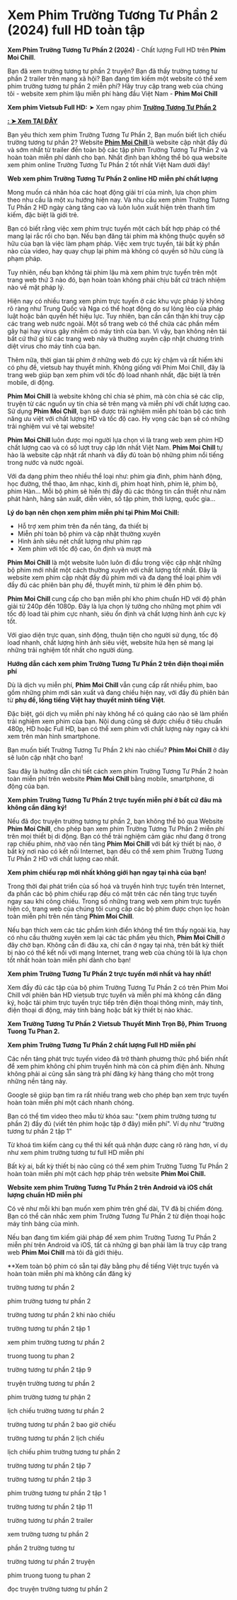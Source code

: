 <h1><strong>Xem Phim Trường Tương Tư Phần 2 (2024)</strong> full HD toàn tập </h1>
<p><strong>Xem Phim Trường Tương Tư Phần 2 (2024)</strong> - Chất lượng Full HD trên<strong> Phim Moi Chill</strong>. </p>
<p>Bạn đã xem trường tương tư phần 2 truyện? Bạn đã thấy trường tương tư phần 2 trailer trên mạng xã hội? Bạn đang tìm kiếm một website có thể xem phim trường tương tư phần 2 miễn phí? Hãy truy cập trang web của chúng tôi - website xem phim lậu miễn phí hàng đầu Việt Nam - <strong>Phim Moi Chill</strong></p>
<p><strong>Xem phim Vietsub Full HD:</strong> ➤ Xem ngay phim <strong><a href="https://phimmoichillv.net/">Trường Tương Tư Phần 2</a></strong></p>
<p><strong><a href="https://phimmoichillv.net/">: ➤ Xem TẠI ĐÂY</a></strong></p>
<p>Bạn yêu thích xem phim Trường Tương Tư Phần 2, Bạn muốn biết lịch chiếu trường tương tư phần 2? Website <a href="https://phimmoichillv.net/"><strong>Phim Moi Chill </strong></a>là website cập nhật đầy đủ và sớm nhất từ trailer đến toàn bộ các tập phim Trường Tương Tư Phần 2 và hoàn toàn miễn phí dành cho bạn. Nhất định bạn không thể bỏ qua website xem phim online Trường Tương Tư Phần 2 tốt nhất Việt Nam dưới đây! </p>
<p><strong>Web xem phim Trường Tương Tư Phần 2 online HD miễn phí chất lượng</strong></p>
<p>Mong muốn cá nhân hóa các hoạt động giải trí của mình, lựa chọn phim theo nhu cầu là một xu hướng hiện nay. Và nhu cầu xem phim Trường Tương Tư Phần 2 HD ngày càng tăng cao và luôn luôn xuất hiện trên thanh tìm kiếm, đặc biệt là giới trẻ.</p>
<p>Bạn có biết rằng việc xem phim trực tuyến một cách bất hợp pháp có thể mang lại rắc rối cho bạn. Nếu bạn đăng tải phim mà không thuộc quyền sở hữu của bạn là việc làm phạm pháp. Việc xem trực tuyến, tải bất kỳ phần nào của video, hay quay chụp lại phim mà không có quyền sở hữu cùng là phạm pháp. </p>
<p>Tuy nhiên, nếu bạn không tải phim lậu mà xem phim trực tuyến trên một trang web thứ 3 nào đó, bạn hoàn toàn không phải chịu bất cứ trách nhiệm nào về mặt pháp lý. </p>
<p>Hiện nay có nhiều trang xem phim trực tuyến ở các khu vực pháp lý không rõ ràng như Trung Quốc và Nga có thể hoạt động do sự lỏng lẻo của pháp luật hoặc bản quyền hết hiệu lực. Tuy nhiên, bạn cần cẩn thận khi truy cập các trang web nước ngoài. Một số trang web có thể chứa các phần mềm gây hại hay virus gây nhiễm có máy tính của bạn. Vì vậy, bạn không nên tải bất cứ thứ gì từ các trang web này và thường xuyên cập nhật chương trình diệt virus cho máy tính của bạn. </p>
<p>Thêm nữa, thời gian tải phim ở những web đó cực kỳ chậm và rất hiếm khi có phụ đề, vietsub hay thuyết minh. Không giống với Phim Moi Chill, đây là trang web giúp bạn xem phim với tốc độ load nhanh nhất, đặc biệt là trên mobile, di động. </p>
<p><strong>Phim Moi Chill</strong> là website không chỉ chia sẻ phim, mà còn chia sẻ các clip, truyện từ các nguồn uy tín chia sẻ trên mạng và miễn phí với chất lượng cao. Sử dụng <strong>Phim Moi Chill</strong>, bạn sẽ được trải nghiệm miễn phí toàn bộ các tính năng ưu việt với chất lượng HD và tốc độ cao. Hy vọng các bạn sẽ có những trải nghiệm vui vẻ tại website! </p>
<p><strong>Phim Moi Chill </strong>luôn được mọi người lựa chọn vì là trang web xem phim HD chất lượng cao và có số lượt truy cập lớn nhất Việt Nam. <strong>Phim Moi Chill </strong>tự hào là website cập nhật rất nhanh và đầy đủ toàn bộ những phim nổi tiếng trong nước và nước ngoài. </p>
<p>Với đa dạng phim theo nhiều thể loại như: phim gia đình, phim hành động, học đường, thể thao, âm nhạc, kinh dị, phim hoạt hình, phim lẻ, phim bộ, phim Hàn… Mỗi bộ phim sẽ hiển thị đầy đủ các thông tin cần thiết như năm phát hành, hãng sản xuất, diễn viên, số tập phim, thời lượng, quốc gia…</p>
<p><strong>Lý do bạn nên chọn xem phim miễn phí tại Phim Moi Chill:</strong></p>
<ul>
<li aria-level="1">Hỗ trợ xem phim trên đa nền tảng, đa thiết bị</li>
<li aria-level="1">Miễn phí toàn bộ phim và cập nhật thường xuyên</li>
<li aria-level="1">Hình ảnh siêu nét chất lượng như phim rạp</li>
<li aria-level="1">Xem phim với tốc độ cao, ổn định và mượt mà</li>
</ul>
<p><strong>Phim Moi Chill</strong> là một website luôn luôn đi đầu trong việc cập nhật những bộ phim mới nhất một cách thường xuyên với chất lượng tốt nhất. Đây là website xem phim cập nhật đầy đủ phim mới và đa dạng thể loại phim với đầy đủ các phiên bản phụ đề, thuyết minh, từ phim lẻ đến phim bộ.</p>
<p><strong>Phim Moi Chill </strong>cung cấp cho bạn miễn phí kho phim chuẩn HD với độ phân giải từ 240p đến 1080p. Đây là lựa chọn lý tưởng cho những mọt phim với tốc độ load tải phim cực nhanh, siêu ổn định và chất lượng hình ảnh cực kỳ tốt.</p>
<p>Với giao diện trực quan, sinh động, thuận tiện cho người sử dụng, tốc độ load nhanh, chất lượng hình ảnh siêu việt, website hứa hẹn sẽ mang lại những trải nghiệm tốt nhất cho người dùng. </p>
<p><strong>Hướng dẫn cách xem phim Trường Tương Tư Phần 2 trên điện thoại miễn phí</strong></p>
<p>Dù là dịch vụ miễn phí, <strong>Phim Moi Chill </strong>vẫn cung cấp rất nhiều phim, bao gồm những phim mới sản xuất và đang chiếu hiện nay, với đầy đủ phiên bản từ <strong>phụ đề, lồng tiếng Việt hay thuyết minh tiếng Việt</strong>. </p>
<p>Đặc biệt, gói dịch vụ miễn phí này không hề có quảng cáo nào sẽ làm phiền trải nghiệm xem phim của bạn. Nội dung cũng sẽ được chiếu ở tiêu chuẩn 480p, HD hoặc Full HD, bạn có thể xem phim với chất lượng này ngay cả khi xem trên màn hình smartphone. </p>
<p>Bạn muốn biết Trường Tương Tư Phần 2 khi nào chiếu? <strong>Phim Moi Chill </strong>ở đây sẽ luôn cập nhật cho bạn!</p>
<p>Sau đây là hướng dẫn chi tiết cách xem phim Trường Tương Tư Phần 2 hoàn toàn miễn phí trên website <strong>Phim Moi Chill </strong>bằng mobile, smartphone, di động của bạn. </p>
<p><strong>Xem phim Trường Tương Tư Phần 2 trực tuyến miễn phí ở bất cứ đâu mà không cần đăng ký! </strong></p>
<p>Nếu đã đọc truyện trường tương tư phần 2, bạn không thể bỏ qua Website <strong>Phim Moi Chill</strong>, cho phép bạn xem phim Trường Tương Tư Phần 2 miễn phí trên mọi thiết bị di động. Bạn có thể trải nghiệm cảm giác như đang ở trong rạp chiếu phim, nhờ vào nền tảng <strong>Phim Moi Chill</strong> với bất kỳ thiết bị nào, ở bất kỳ nơi nào có kết nối Internet, bạn đều có thể xem phim Trường Tương Tư Phần 2 HD với chất lượng cao nhất.</p>
<p><strong>Xem phim chiếu rạp mới nhất không giới hạn ngay tại nhà của bạn! </strong></p>
<p>Trong thời đại phát triển của số hoá và truyền hình trực tuyến trên Internet, đa phần các bộ phim chiếu rạp đều có mặt trên các nền tảng trực tuyến ngay sau khi công chiếu. Trong số những trang web xem phim trực tuyến hiện có, trang web của chúng tôi cung cấp các bộ phim được chọn lọc hoàn toàn miễn phí trên nền tảng <strong>Phim Moi Chill</strong>.</p>
<p>Nếu bạn thích xem các tác phẩm kinh điển không thể tìm thấy ngoài kia, hay có nhu cầu thường xuyên xem lại các tác phẩm yêu thích, <strong>Phim Moi Chill </strong>ở đây chờ bạn. Không cần đi đâu xa, chỉ cần ở ngay tại nhà, trên bất kỳ thiết bị nào có thể kết nối với mạng Internet, trang web của chúng tôi là lựa chọn tốt nhất hoàn toàn miễn phí dành cho bạn! </p>
<p><strong>Xem phim Trường Tương Tư Phần 2 trực tuyến mới nhất và hay nhất!</strong></p>
<p>Xem đầy đủ các tập của bộ phim Trường Tương Tư Phần 2 có trên Phim Moi Chill với phiên bản HD vietsub trực tuyến và miễn phí mà không cần đăng ký, hoặc tải phim trực tuyến trực tiếp trên điện thoại thông minh, máy tính, điện thoại di động, máy tính bảng hoặc bất kỳ thiết bị nào khác. </p>
<p><strong>Xem Trường Tương Tư Phần 2 Vietsub Thuyết Minh Trọn Bộ, Phim Truong Tuong Tu Phan 2. </strong></p>
<p><strong>Xem phim Trường Tương Tư Phần 2 chất lượng Full HD miễn phí</strong></p>
<p>Các nền tảng phát trực tuyến video đã trở thành phương thức phổ biến nhất để xem phim không chỉ phim truyền hình mà còn cả phim điện ảnh. Nhưng không phải ai cũng sẵn sàng trả phí đăng ký hàng tháng cho một trong những nền tảng này.</p>
<p>Google sẽ giúp bạn tìm ra rất nhiều trang web cho phép bạn xem trực tuyến hoàn toàn miễn phí một cách nhanh chóng.</p>
<p>Bạn có thể tìm video theo mẫu từ khóa sau: "(xem phim trường tương tư phần 2) đầy đủ (viết tên phim hoặc tập ở đây) miễn phí". Ví dụ như “trường tương tư phần 2 tập 1” </p>
<p>Từ khoá tìm kiếm càng cụ thể thì kết quả nhận được càng rõ ràng hơn, ví dụ như xem phim trường tương tư full HD miễn phí</p>
<p>Bất kỳ ai, bất kỳ thiết bị nào cũng có thể xem phim Trường Tương Tư Phần 2 hoàn toàn miễn phí một cách hợp pháp trên website <strong>Phim Moi Chill. </strong></p>
<p><strong>Website xem phim Trường Tương Tư Phần 2 trên Android và iOS chất lượng chuẩn HD miễn phí </strong></p>
<p>Có vẻ như mỗi khi bạn muốn xem phim trên ghế dài, TV đã bị chiếm đóng. Bạn có thể cân nhắc xem phim Trường Tương Tư Phần 2 từ điện thoại hoặc máy tính bảng của mình. </p>
<p>Nếu bạn đang tìm kiếm giải pháp để xem phim Trường Tương Tư Phần 2 miễn phí trên Android và iOS, tất cả những gì bạn phải làm là truy cập trang web <strong>Phim Moi Chill</strong> mà tôi đã giới thiệu.</p>
<p>**Xem toàn bộ phim có sẵn tại đây bằng phụ đề tiếng Việt trực tuyến và hoàn toàn miễn phí mà không cần đăng ký</p>
<p>trường tương tư phần 2</p>
<p>phim trường tương tư phần 2</p>
<p>trường tương tư phần 2 khi nào chiếu</p>
<p>trường tương tư phần 2 tập 1</p>
<p>xem phim trường tương tư phần 2</p>
<p>truong tuong tu phan 2</p>
<p>trường tương tư phần 2 tập 9</p>
<p>truyện trường tương tư phần 2</p>
<p>phim trường tương tư phận 2</p>
<p>lịch chiếu trường tương tư phần 2</p>
<p>trường tương tư phần 2 bao giờ chiếu</p>
<p>trường tương tư phần 2 lịch chiếu</p>
<p>lịch chiếu phim trường tương tư phần 2</p>
<p>trường tương tư phần 2 tập 7</p>
<p>trường tương tư phần 2 tập 3</p>
<p>phim trường tương tư phần 2 tập 1</p>
<p>trường tương tư phần 2 tập 11</p>
<p>trường tương tư phần 2 trailer</p>
<p>xem trường tương tư phần 2</p>
<p>phần 2 trường tương tư</p>
<p>trường tương tư phần 2 truyện</p>
<p>phim truong tuong tu phan 2</p>
<p>đọc truyện trường tương tư phần 2</p>
